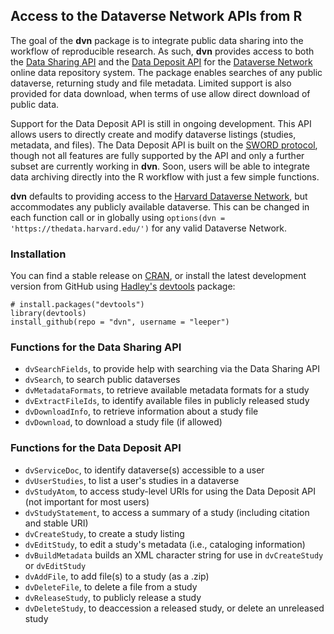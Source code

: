 ## Access to the Dataverse Network APIs from R

The goal of the **dvn** package is to integrate public data sharing into the workflow of reproducible research. As such, **dvn** provides access to both the [Data Sharing API](http://guides.thedata.org/node/13328) and the [Data Deposit API](http://devguide.thedata.org/features/api/data-deposit/) for the [Dataverse Network](http://thedata.org/) online data repository system. The package enables searches of any public dataverse, returning study and file metadata. Limited support is also provided for data download, when terms of use allow direct download of public data.

Support for the Data Deposit API is still in ongoing development. This API allows users to directly create and modify dataverse listings (studies, metadata, and files). The Data Deposit API is built on the [SWORD protocol](http://en.wikipedia.org/wiki/SWORD_%28protocol%29), though not all features are fully supported by the API and only a further subset are currently working in **dvn**. Soon, users will be able to integrate data archiving directly into the R workflow with just a few simple functions.

**dvn** defaults to providing access to the [Harvard Dataverse Network](http://dvn.iq.harvard.edu/), but accommodates any publicly available dataverse. This can be changed in each function call or in globally using `options(dvn = 'https://thedata.harvard.edu/')` for any valid Dataverse Network.

### Installation

You can find a stable release on [CRAN](http://cran.r-project.org/web/packages/dvn/index.html), or install the latest development version from GitHub using [Hadley's](http://had.co.nz/) [devtools](http://cran.r-project.org/web/packages/devtools/index.html) package:
```
# install.packages("devtools")
library(devtools)
install_github(repo = "dvn", username = "leeper")
```

### Functions for the Data Sharing API
* `dvSearchFields`, to provide help with searching via the Data Sharing API
* `dvSearch`, to search public dataverses
* `dvMetadataFormats`, to retrieve available metadata formats for a study
* `dvExtractFileIds`, to identify available files in publicly released study
* `dvDownloadInfo`, to retrieve information about a study file
* `dvDownload`, to download a study file (if allowed)

### Functions for the Data Deposit API
* `dvServiceDoc`, to identify dataverse(s) accessible to a user
* `dvUserStudies`, to list a user's studies in a dataverse
* `dvStudyAtom`, to access study-level URIs for using the Data Deposit API (not important for most users)
* `dvStudyStatement`, to access a summary of a study (including citation and stable URI)
* `dvCreateStudy`, to create a study listing
* `dvEditStudy`, to edit a study's metadata (i.e., cataloging information)
 * `dvBuildMetadata` builds an XML character string for use in `dvCreateStudy` or `dvEditStudy`
* `dvAddFile`, to add file(s) to a study (as a .zip)
* `dvDeleteFile`, to delete a file from a study
* `dvReleaseStudy`, to publicly release a study
* `dvDeleteStudy`, to deaccession a released study, or delete an unreleased study
